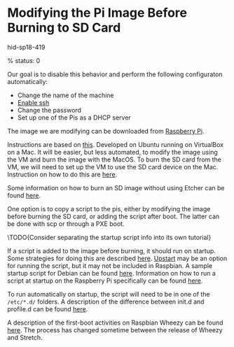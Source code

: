 # Modifying the Pi Image Before Burning to SD Card

hid-sp18-419

% status: 0

Our goal is to disable this behavior and perform the following configuraton 
automatically:
- Change the name of the machine
- [Enable ssh](https://www.raspberrypi.org/documentation/remote-access/ssh/)
- Change the password
- Set up one of the Pis as a DHCP server

The image we are modifying can be downloaded from [Raspberry Pi](https://downloads.raspberrypi.org/raspbian_lite_latest).

Instructions are based on 
[this](http://blog.videgro.net/2015/11/modify-disk-image-raspbian/). 
Developed on Ubuntu running on VirtualBox on a Mac. It will be easier,
but less automated, to modify the image using the VM and burn the image 
with the MacOS. To burn the SD card from the VM, we will need to set up the 
VM to use the SD card device on the Mac. Instruction on how to do this are 
[here](https://superuser.com/questions/373463/how-to-access-an-sd-card-from-a-virtual-machine).

Some information on how to burn an SD image without using Etcher can be found 
[here](https://www.macworld.co.uk/how-to/mac/how-to-set-up-raspberry-pi-3-with-mac-3637490/).

One option is to copy a script to the pis, either by modifying the image 
before burning the SD card, or adding the script after boot. The latter 
can be done with scp or through a PXE boot. 

\TODO{Consider separating the startup script info into its own tutorial}

If a script is added to the image before burning, it should run on startup. 
Some strategies for doing this are described 
[here](https://askubuntu.com/questions/814/how-to-run-scripts-on-start-up). 
[Upstart](http://upstart.ubuntu.com/cookbook/#task-job) may be an option 
for running the script, but it may not be included in Raspbian. A sample 
startup script for Debian can be found 
[here](https://gist.github.com/naholyr/4275302). Information on how to run a
script at startup on the Raspberry Pi specifically can be found 
[here](https://raspberrypi.stackexchange.com/questions/8734/execute-script-on-start-up).

To run automatically on startup, the script will need to be in one of the 
`/etc/*.d/` folders. A description of the difference between init.d and 
profile.d can be found [here](https://unix.stackexchange.com/questions/284748/custom-scripts-under-etc-profile-d-and-etc-init-d-rhel6-and-rhel7). 

A description of the first-boot activities on Raspbian Wheezy can be found 
[here](https://elinux.org/RPi_raspi-config#First-boot_activity). The process has 
changed sometime between the release of Wheezy and Stretch.  


